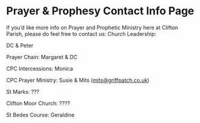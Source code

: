 Prayer & Prophesy Contact Info Page
===================================
If you’d like more info on Prayer and Prophetic Ministry here at Clifton Parish, please do feel free to contact us:
Church Leadership: 

DC & Peter

Prayer Chain: Margaret & DC

CPC Intercessions: Monica

CPC Prayer Ministry: Susie & Mits (mits@griffpatch.co.uk)

St Marks: ???

Clifton Moor Church: ????

St Bedes Course: Geraldine

